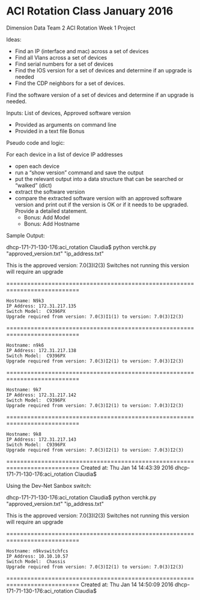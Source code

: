 # ACI Rotation Class January 2016

Dimension Data Team 2 ACI Rotation
Week 1 Project

Ideas:

- Find an IP (interface and mac) across a set of devices
- Find all Vlans across a set of devices
- Find serial numbers for a set of devices
- Find the IOS version for a set of devices and determine if an upgrade is needed
- Find the CDP neighbors for a set of devices.

Find the software version of a set of devices and determine if an upgrade is needed.

Inputs:  List of devices, Approved software version

- Provided as arguments on command line
- Provided in a text file Bonus

Pseudo code and logic:

For each device in a list of device IP addresses

- open each device
- run a “show version” command and save the output
- put the relevant output into a data structure that can be searched or “walked” (dict)
- extract the software version
- compare the extracted software version with an approved software version and print out if the version is OK or if it needs to be upgraded.  Provide a detailed statement.
    - Bonus: Add Model
    - Bonus: Add Hostname

Sample Output:

dhcp-171-71-130-176:aci_rotation Claudia$ python verchk.py "approved_version.txt" "ip_address.txt"

This is the approved version:  7.0(3)I2(3)
	Switches not running this version will require an upgrade
	
===========================================================================

	Hostname: N9k3
	IP Address: 172.31.217.135
	Switch Model:  C9396PX
	Upgrade required from version: 7.0(3)I1(1) to version: 7.0(3)I2(3)
===========================================================================

	Hostname: n9k6
	IP Address: 172.31.217.138
	Switch Model:  C9396PX
	Upgrade required from version: 7.0(3)I2(1) to version: 7.0(3)I2(3)
===========================================================================

	Hostname: 9k7
	IP Address: 172.31.217.142
	Switch Model:  C9396PX
	Upgrade required from version: 7.0(3)I2(1) to version: 7.0(3)I2(3)
===========================================================================

	Hostname: 9k8
	IP Address: 172.31.217.143
	Switch Model:  C9396PX
	Upgrade required from version: 7.0(3)I2(1) to version: 7.0(3)I2(3)
===========================================================================
Created at:  Thu Jan 14 14:43:39 2016
dhcp-171-71-130-176:aci_rotation Claudia$


Using the Dev-Net Sanbox switch:

dhcp-171-71-130-176:aci_rotation Claudia$ python verchk.py "approved_version.txt" "ip_address.txt"

This is the approved version:  7.0(3)I2(3)
	Switches not running this version will require an upgrade
	
===========================================================================

	Hostname: n9kvswitchfcs
	IP Address: 10.10.10.57
	Switch Model:  Chassis
	Upgrade required from version: 7.0(3)I2(1) to version: 7.0(3)I2(3)
===========================================================================
Created at:  Thu Jan 14 14:50:09 2016
dhcp-171-71-130-176:aci_rotation Claudia$
